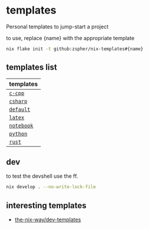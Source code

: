 # templates

Personal templates to jump-start a project

to use, replace {name} with the appropriate template

```sh
nix flake init -t github:zspher/nix-templates#{name}
```

## templates list
| templates |
| -- |
| [`c-cpp`](./c-cpp/) |
| [`csharp`](./csharp/) |
| [`default`](./default/) |
| [`latex`](./latex/) |
| [`notebook`](./notebook/) |
| [`python`](./python/) |
| [`rust`](./rust/) |

## dev

to test the devshell use the ff.

```sh
nix develop . --no-write-lock-file
```

## interesting templates
- [the-nix-way/dev-templates](https://github.com/the-nix-way/dev-templates)
